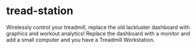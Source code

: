 tread-station
=============

Wirelessly control your treadmill, replace the old lackluster dashboard with graphics and workout analytics! Replace the dashboard with a monitor and add a small computer and you have a Treadmill Workstation.
